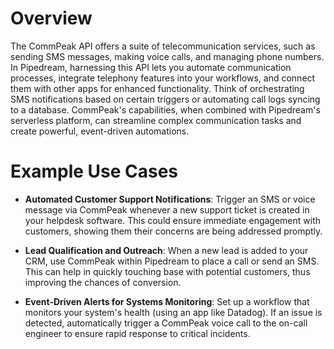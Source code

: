 # Overview

The CommPeak API offers a suite of telecommunication services, such as sending SMS messages, making voice calls, and managing phone numbers. In Pipedream, harnessing this API lets you automate communication processes, integrate telephony features into your workflows, and connect them with other apps for enhanced functionality. Think of orchestrating SMS notifications based on certain triggers or automating call logs syncing to a database. CommPeak's capabilities, when combined with Pipedream's serverless platform, can streamline complex communication tasks and create powerful, event-driven automations.

# Example Use Cases

- **Automated Customer Support Notifications**: Trigger an SMS or voice message via CommPeak whenever a new support ticket is created in your helpdesk software. This could ensure immediate engagement with customers, showing them their concerns are being addressed promptly.

- **Lead Qualification and Outreach**: When a new lead is added to your CRM, use CommPeak within Pipedream to place a call or send an SMS. This can help in quickly touching base with potential customers, thus improving the chances of conversion.

- **Event-Driven Alerts for Systems Monitoring**: Set up a workflow that monitors your system's health (using an app like Datadog). If an issue is detected, automatically trigger a CommPeak voice call to the on-call engineer to ensure rapid response to critical incidents.
